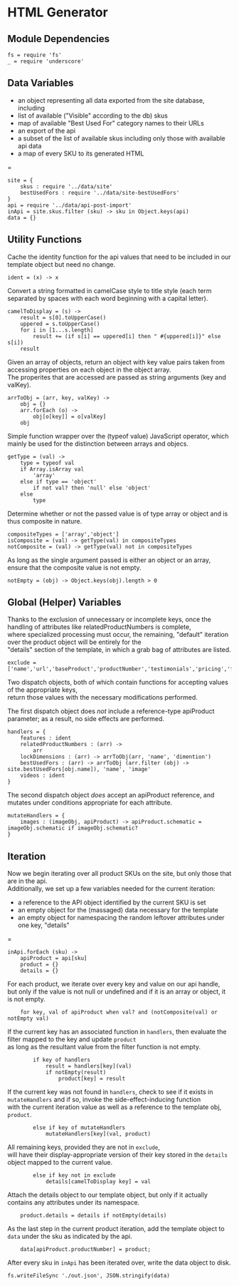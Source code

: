 # HTML Generator

## Module Dependencies

	fs = require 'fs'
	_ = require 'underscore'

## Data Variables

* an object representing all data exported from the site database, including
 * list of available ("Visible" according to the db) skus
 * map of available "Best Used For" category names to their URLs
* an export of the api
* a subset of the list of available skus including only those with available api data
* a map of every SKU to its generated HTML

=

	site = {
		skus : require '../data/site'
		bestUsedFors : require '../data/site-bestUsedFors'
	}
	api = require '../data/api-post-import'
	inApi = site.skus.filter (sku) -> sku in Object.keys(api)
	data = {}

## Utility Functions

Cache the identity function for the api values that need to be included in our template object but need no change.

	ident = (x) -> x

Convert a string formatted in camelCase style to title style (each term separated by spaces with each word beginning with a capital letter).

	camelToDisplay = (s) ->
		result = s[0].toUpperCase()
		uppered = s.toUpperCase()
		for i in [1...s.length]
			result += (if s[i] == uppered[i] then " #{uppered[i]}" else s[i])
		result

Given an array of objects, return an object with key value pairs taken from accessing properties on each object in the object array.  
The properites that are accessed are passed as string arguments (key and valKey).

	arrToObj = (arr, key, valKey) ->
		obj = {}
		arr.forEach (o) ->
			obj[o[key]] = o[valKey]
		obj

Simple function wrapper over the (typeof value) JavaScript operator, which mainly be used for the distinction between arrays and objecs.

	getType = (val) ->
		type = typeof val
		if Array.isArray val
			'array'
		else if type == 'object'
			if not val? then 'null' else 'object'
		else
			type

Determine whether or not the passed value is of type array or object and is thus composite in nature.

	compositeTypes = ['array','object']
	isComposite = (val) -> getType(val) in compositeTypes
	notComposite = (val) -> getType(val) not in compositeTypes

As long as the single argument passed is either an object or an array, ensure that the composite value is not empty.

	notEmpty = (obj) -> Object.keys(obj).length > 0

## Global (Helper) Variables

Thanks to the exclusion of unnecessary or incomplete keys, once the handling of attributes like relatedProductNumbers is complete,  
where specialized processing must occur, the remaining, "default" iteration over the product object will be entirely for the  
"details" section of the template, in which a grab bag of attributes are listed.

	exclude = ['name','url','baseProduct','productNumber','testimonials','pricing','faqs','packaging']

Two dispatch objects, both of which contain functions for accepting values of the appropriate keys,  
return those values with the necessary modifications performed.

The first dispatch object does *not* include a reference-type apiProduct parameter; as a result, no side effects are performed.

	handlers = {
		features : ident
		relatedProductNumbers : (arr) ->
			arr
		lockDimensions : (arr) -> arrToObj(arr, 'name', 'dimention')
		bestUsedFors : (arr) -> arrToObj (arr.filter (obj) -> site.bestUsedFors[obj.name]), 'name', 'image'
		videos : ident
	}

The second dispatch object _does_ accept an apiProduct reference, and mutates under conditions appropriate for each attribute.

	mutateHandlers = {
		images : (imageObj, apiProduct) -> apiProduct.schematic = imageObj.schematic if imageObj.schematic?
	}

## Iteration

Now we begin iterating over all product SKUs on the site, but only those that are in the api.  
Additionally, we set up a few variables needed for the current iteration:

* a reference to the API object identified by the current SKU is set
* an empty object for the (massaged) data necessary for the template
* an empty object for namespacing the random leftover attributes under one key, "details"

=

	inApi.forEach (sku) ->
		apiProduct = api[sku]
		product = {}
		details = {}

For each product, we iterate over every key and value on our api handle,  
but only if the value is not null or undefined and if it is an array or object, it is not empty.

		for key, val of apiProduct when val? and (notComposite(val) or notEmpty val)

If the current key has an associated function in `handlers`, then evaluate the filter mapped to the key and update `product`  
as long as the resultant value from the filter function is not empty.

			if key of handlers
				result = handlers[key](val)
				if notEmpty(result)
					product[key] = result

If the current key was not found in `handlers`, check to see if it exists in `mutateHandlers` and if so, invoke the side-effect-inducing function  
with the current iteration value as well as a reference to the template obj, `product`.

			else if key of mutateHandlers
				mutateHandlers[key](val, product)

All remaining keys, provided they are not in `exclude`,  
will have their display-appropriate version of their key stored in the `details` object mapped to the current value.

			else if key not in exclude
				details[camelToDisplay key] = val

Attach the details object to our template object, but only if it actually contains any attributes under its namespace.

		product.details = details if notEmpty(details)

As the last step in the current product iteration, add the template object to `data` under the sku as indicated by the api.

		data[apiProduct.productNumber] = product;

After every sku in `inApi` has been iterated over, write the data object to disk.

	fs.writeFileSync './out.json', JSON.stringify(data)